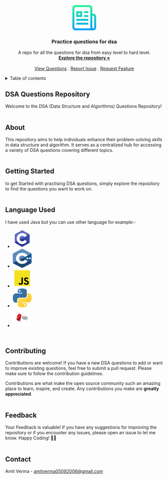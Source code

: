 <div align="center">

<a href="https://github.com/Amitverma0509/DSA-practice-questions"> 
<img src="images/logo.png" alt="logo" width="80" height="80">
</a>

<h3 align="center">Practice questions for dsa</h3>

<p align="center">
A repo for all the questions for dsa from easy level to hard level.
<br />
<a href=""><!-- repo link --><strong>Explore the repository »</strong></a>
<br />
<br />
<a href="https://github.com/Amitverma0509/DSA-practice-questions/tree/main/Questions">View Questions</a>
.
<a href="https://github.com/Amitverma0509/DSA-practice-questions/issues">Report Issue</a>
.
<a href="https://github.com/Amitverma0509/DSA-practice-questions/issues">Request Feature</a>
</p>
</div>

<!-- Table of contents -->
<details>
<summary>Table of contents</summary>
<ol>
<li><a href="#dsa-questions-repository">DSA Questions Repository</a></li>
<li><a href="#about">About</a></li>
<li><a href="#getting-started">Getting Started</a></li>
<li><a href="#language-used">Language Used</a></li>
<li><a href="#contributing">Contributing</a></li>
<li><a href="#feedback">Feedback</a></li>
<li><a href="contact">Contact</a></li>
</ol>
</details>

<!-- About -->
## DSA Questions Repository

Welcome to the DSA (Data Structure and Algorithms) Questions Repository! 
<br />
<br />

## About

This repository aims to help individuals enhance their problem-solving skills in data structure and algorithm. It serves as a centralized hub for accessing a variety of DSA questions covering different topics.
<br />
<br />

## Getting Started 

to get Started with practising DSA questions, simply explore the repository to find the questions you want to work on.
<br />
<br />

## Language Used

I have used Java but you can use other language for example:-
<ul>
<li><a href="https://dotnet.microsoft.com/en-us/languages/csharp" target="_blank"><img src="images/C-logo.png" height="60" width="60"></a></li>
<li><a href="https://cplusplus.com/" target="_blank"><img src="images/Cpp.png" height="60" width="60"></a></li>
<li><a href="https://www.javascript.com/" target="_blank"><img src="images/Javascript.png" height="60" width="60"></a></li>
<li><a href="https://www.python.org/" target="_blank"><img src="images/Python.png" height="60" width="60"></a></li>
<li><a href="https://www.ruby-lang.org/en/" target="_blank"><img src="images/Ruby.png" height="60" width="60"></a></li>
</ul>
<br />

## Contributing 
Contributions are welcome! If you have a new DSA questions to add or want to improve existing questions, feel free to submit a pull request. Please make sure to follow the contribution guidelines.

Contributions are what make the open source community such an amazing place to learn, inspire, and create. Any contributions you make are **greatly appreciated**.
<br />
<br />

## Feedback

Your Feedback is valuable! If you have any suggestions for improving the repository or if you encounter any issues, please open an issue to let me know.
Happy Coding! 🎉🚀
<br />
<br />

## Contact

Amit Verma - amitverma05092006@gmail.com
